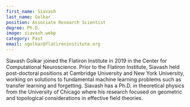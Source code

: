 ```yaml
---
first_name: Siavash 
last_name: Golkar
position: Associate Research Scientist
degree: Ph.D.
image: siavash.webp
category: Past
email: sgolkar@flatironinstitute.org
---
```

<!-- bio below -->
Siavash Golkar joined the Flatiron Institute in 2019 in the Center for Computational Neuroscience. Prior to the Flatiron Institute, Siavash held post-doctoral positions at Cambridge University and New York University, working on solutions to fundamental machine learning problems such as transfer learning and forgetting. Siavash has a Ph.D. in theoretical physics from the University of Chicago where his research focused on geometric and topological considerations in effective field theories.